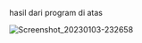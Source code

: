 hasil dari program di atas

![Screenshot_20230103-232658](https://user-images.githubusercontent.com/55177395/210399189-01ae177a-d7e8-44bf-962b-e8438626d9d5.jpg)
